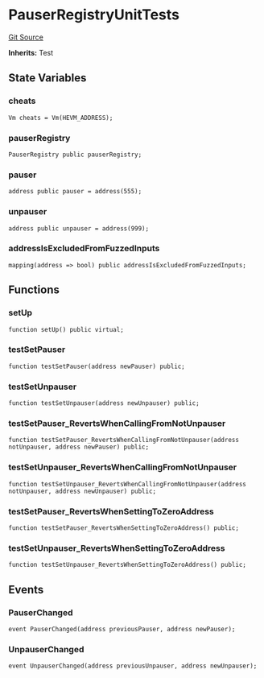 # PauserRegistryUnitTests
[Git Source](https://github.com/Sabnock01/eigenlayer-contracts/blob/fa80db0202cf74fb2bae3ffc6aa6db988074a698/src/test/unit/PauserRegistryUnit.t.sol)

**Inherits:**
Test


## State Variables
### cheats

```solidity
Vm cheats = Vm(HEVM_ADDRESS);
```


### pauserRegistry

```solidity
PauserRegistry public pauserRegistry;
```


### pauser

```solidity
address public pauser = address(555);
```


### unpauser

```solidity
address public unpauser = address(999);
```


### addressIsExcludedFromFuzzedInputs

```solidity
mapping(address => bool) public addressIsExcludedFromFuzzedInputs;
```


## Functions
### setUp


```solidity
function setUp() public virtual;
```

### testSetPauser


```solidity
function testSetPauser(address newPauser) public;
```

### testSetUnpauser


```solidity
function testSetUnpauser(address newUnpauser) public;
```

### testSetPauser_RevertsWhenCallingFromNotUnpauser


```solidity
function testSetPauser_RevertsWhenCallingFromNotUnpauser(address notUnpauser, address newPauser) public;
```

### testSetUnpauser_RevertsWhenCallingFromNotUnpauser


```solidity
function testSetUnpauser_RevertsWhenCallingFromNotUnpauser(address notUnpauser, address newUnpauser) public;
```

### testSetPauser_RevertsWhenSettingToZeroAddress


```solidity
function testSetPauser_RevertsWhenSettingToZeroAddress() public;
```

### testSetUnpauser_RevertsWhenSettingToZeroAddress


```solidity
function testSetUnpauser_RevertsWhenSettingToZeroAddress() public;
```

## Events
### PauserChanged

```solidity
event PauserChanged(address previousPauser, address newPauser);
```

### UnpauserChanged

```solidity
event UnpauserChanged(address previousUnpauser, address newUnpauser);
```

